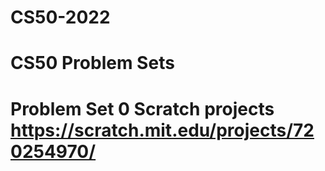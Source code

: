 # CS50-2022
# CS50 Problem Sets 
# Problem Set 0 Scratch projects https://scratch.mit.edu/projects/720254970/
